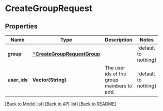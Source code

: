 # CreateGroupRequest


## Properties
Name | Type | Description | Notes
------------ | ------------- | ------------- | -------------
**group** | [***CreateGroupRequestGroup**](CreateGroupRequestGroup.md) |  | [default to nothing]
**user_ids** | **Vector{String}** | The user ids of the group members to add. | [default to nothing]


[[Back to Model list]](../README.md#models) [[Back to API list]](../README.md#api-endpoints) [[Back to README]](../README.md)


